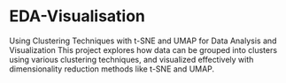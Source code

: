 # EDA-Visualisation
Using Clustering Techniques with t-SNE and UMAP for Data Analysis and Visualization  This project explores how data can be grouped into clusters using various clustering techniques, and visualized effectively with dimensionality reduction methods like t-SNE and UMAP.
